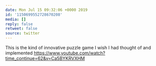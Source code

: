 ```yaml
---
date: Mon Jul 15 09:32:06 +0000 2019
id: '1150699552728670208'
media: []
reply: false
retweet: false
source: twitter
---
```


This is the kind of innovative puzzle game I wish I had thought of and implemented https://www.youtube.com/watch?time_continue=62&v=Ca5BYKRVXHM